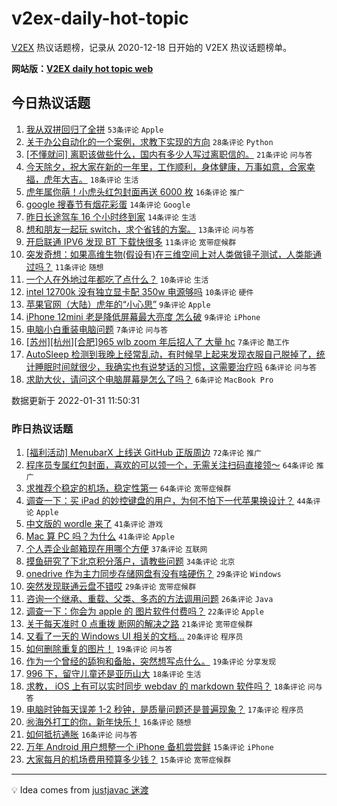 # v2ex-daily-hot-topic

[V2EX](https://www.v2ex.com/) 热议话题榜，记录从 2020-12-18 日开始的 V2EX 热议话题榜单。

**网站版：[V2EX daily hot topic web](https://boojack.github.io/v2ex-daily-hot-topic-web/)**

## 今日热议话题

<!-- TODAY BEGIN -->

1. [我从双拼回归了全拼](https://www.v2ex.com/t/831519) `53条评论` `Apple`
1. [关于办公自动化的一个案例，求教下实现的方向](https://www.v2ex.com/t/831492) `28条评论` `Python`
1. [[不懂就问] 离职该做些什么，国内有多少人写过离职信的。](https://www.v2ex.com/t/831500) `21条评论` `问与答`
1. [今天除夕，祝大家在新的一年里，工作顺利，身体健康，万事如意，合家幸福，虎年大吉。](https://www.v2ex.com/t/831488) `18条评论` `生活`
1. [虎年属你萌！小虎头红包封面再送 6000 枚](https://www.v2ex.com/t/831495) `16条评论` `推广`
1. [google 搜春节有烟花彩蛋](https://www.v2ex.com/t/831507) `14条评论` `Google`
1. [昨日长途驾车 16 个小时终到家](https://www.v2ex.com/t/831484) `14条评论` `生活`
1. [想和朋友一起玩 switch，求个省钱的方案。](https://www.v2ex.com/t/831483) `13条评论` `问与答`
1. [开启联通 IPV6 发现 BT 下载快很多](https://www.v2ex.com/t/831517) `11条评论` `宽带症候群`
1. [突发奇想：如果高维生物(假设有)在三维空间上对人类做镜子测试，人类能通过吗？](https://www.v2ex.com/t/831506) `11条评论` `随想`
1. [一个人在外地过年都吃了点什么？](https://www.v2ex.com/t/831528) `10条评论` `生活`
1. [intel 12700k 没有独立显卡配 350w 电源够吗](https://www.v2ex.com/t/831522) `10条评论` `硬件`
1. [苹果官网（大陆）虎年的“小心思”](https://www.v2ex.com/t/831497) `9条评论` `Apple`
1. [iPhone 12mini 老是降低屏幕最大亮度 怎么破](https://www.v2ex.com/t/831496) `9条评论` `iPhone`
1. [电脑小白重装电脑问题](https://www.v2ex.com/t/831513) `7条评论` `问与答`
1. [[苏州][杭州][合肥]965 wlb zoom 年后招人了 大量 hc](https://www.v2ex.com/t/831511) `7条评论` `酷工作`
1. [AutoSleep 检测到我晚上经常乱动，有时候早上起来发现衣服自己脱掉了，统计睡眠时间就很少，我确实也有说梦话的习惯，这需要治疗吗](https://www.v2ex.com/t/831521) `6条评论` `问与答`
1. [求助大伙，请问这个电脑屏幕是怎么了吗？](https://www.v2ex.com/t/831499) `6条评论` `MacBook Pro`

数据更新于 2022-01-31 11:50:31

<!-- TODAY END -->

### 昨日热议话题

<!-- YESTERDAY BEGIN -->

1. [[福利活动] MenubarX 上线送 GitHub 正版周边](https://www.v2ex.com/t/831401) `72条评论` `推广`
1. [程序员专属红包封面，喜欢的可以领一个，无需关注扫码直接领～](https://www.v2ex.com/t/831363) `64条评论` `推广`
1. [求推荐个稳定的机场，稳定性第一](https://www.v2ex.com/t/831414) `64条评论` `宽带症候群`
1. [调查一下：买 iPad 的妙控键盘的用户，为何不怕下一代苹果换设计？](https://www.v2ex.com/t/831367) `44条评论` `Apple`
1. [中文版的 wordle 来了](https://www.v2ex.com/t/831375) `41条评论` `游戏`
1. [Mac 算 PC 吗？为什么](https://www.v2ex.com/t/831434) `41条评论` `Apple`
1. [个人弄企业邮箱现在用哪个方便](https://www.v2ex.com/t/831369) `37条评论` `互联网`
1. [摸鱼研究了下北京积分落户，请教些问题](https://www.v2ex.com/t/831378) `34条评论` `北京`
1. [onedrive 作为主力同步存储网盘有没有啥硬伤？](https://www.v2ex.com/t/831365) `29条评论` `Windows`
1. [突然发现联通云盘不错哎](https://www.v2ex.com/t/831382) `29条评论` `宽带症候群`
1. [咨询一个继承、重载、父类、多态的方法调用问题](https://www.v2ex.com/t/831432) `26条评论` `Java`
1. [调查一下：你会为 apple 的 图片软件付费吗？](https://www.v2ex.com/t/831422) `22条评论` `Apple`
1. [关于每天准时 0 点重拨 断网的解决之路](https://www.v2ex.com/t/831412) `21条评论` `宽带症候群`
1. [又看了一天的 Windows UI 相关的文档...](https://www.v2ex.com/t/831456) `20条评论` `程序员`
1. [如何删除重复的图片！](https://www.v2ex.com/t/831418) `19条评论` `问与答`
1. [作为一个曾经的舔狗和备胎，突然想写点什么。](https://www.v2ex.com/t/831377) `19条评论` `分享发现`
1. [996 下，留守儿童还是亚历山大](https://www.v2ex.com/t/831444) `18条评论` `生活`
1. [求教， iOS 上有可以实时同步 webdav 的 markdown 软件吗？](https://www.v2ex.com/t/831413) `18条评论` `问与答`
1. [电脑时钟每天误差 1-2 秒钟，是质量问题还是普遍现象？](https://www.v2ex.com/t/831429) `17条评论` `程序员`
1. [㊗️海外打工的你，新年快乐！](https://www.v2ex.com/t/831417) `16条评论` `随想`
1. [如何抵抗通胀](https://www.v2ex.com/t/831364) `16条评论` `问与答`
1. [万年 Android 用户想整一个 iPhone 备机尝尝鲜](https://www.v2ex.com/t/831454) `15条评论` `iPhone`
1. [大家每月的机场费用预算多少钱？](https://www.v2ex.com/t/831440) `15条评论` `宽带症候群`

<!-- YESTERDAY END -->

---

💡 Idea comes from [justjavac 迷渡](https://github.com/justjavac/)
